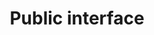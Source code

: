 ---
tags: false
layout: collection
title: Public interface
description: How friends and family will book social visits online
pagination:
  data: collections.public-interface
  reverse: true
  size: 50
permalink: "public-interface/{% if pagination.pageNumber > 0 %}page/{{ pagination.pageNumber + 1 }}{% endif %}/"
eleventyComputed:
  eleventyNavigation:
    key: "{{ title }}"
    excerpt: "{{ description }}"
    parent: home
---